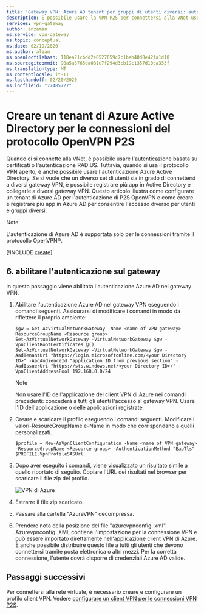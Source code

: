 ```yaml
---
title: 'Gateway VPN: Azure AD tenant per gruppi di utenti diversi: autenticazione Azure AD'
description: È possibile usare la VPN P2S per connettersi alla VNet usando l'autenticazione Azure AD
services: vpn-gateway
author: anzaman
ms.service: vpn-gateway
ms.topic: conceptual
ms.date: 02/19/2020
ms.author: alzam
ms.openlocfilehash: 118ea21cbdd2e0527659c7c1beb40d8e42fa1d10
ms.sourcegitcommit: 98a5a6765da081e7f294d3cb19c1357d10ca333f
ms.translationtype: MT
ms.contentlocale: it-IT
ms.lasthandoff: 02/20/2020
ms.locfileid: "77485727"
---
```

# <a name="create-an-azure-active-directory-tenant-for-p2s-openvpn-protocol-connections"></a>Creare un tenant di Azure Active Directory per le connessioni del protocollo OpenVPN P2S

Quando ci si connette alla VNet, è possibile usare l'autenticazione basata su certificati o l'autenticazione RADIUS. Tuttavia, quando si usa il protocollo VPN aperto, è anche possibile usare l'autenticazione Azure Active Directory. Se si vuole che un diverso set di utenti sia in grado di connettersi a diversi gateway VPN, è possibile registrare più app in Active Directory e collegarle a diversi gateway VPN. Questo articolo illustra come configurare un tenant di Azure AD per l'autenticazione di P2S OpenVPN e come creare e registrare più app in Azure AD per consentire l'accesso diverso per utenti e gruppi diversi.

> [!NOTE]
> L'autenticazione di Azure AD è supportata solo per le connessioni tramite il protocollo OpenVPN®.
>

[!INCLUDE [create](../../includes/openvpn-azure-ad-tenant-multi-app.md)]

## <a name="enable-authentication"></a>6. abilitare l'autenticazione sul gateway

In questo passaggio viene abilitata l'autenticazione Azure AD nel gateway VPN.

1. Abilitare l'autenticazione Azure AD nel gateway VPN eseguendo i comandi seguenti. Assicurarsi di modificare i comandi in modo da riflettere il proprio ambiente:

    ```azurepowershell-interactive
    $gw = Get-AzVirtualNetworkGateway -Name <name of VPN gateway> -ResourceGroupName <Resource group>
    Set-AzVirtualNetworkGateway -VirtualNetworkGateway $gw -VpnClientRootCertificates @()
    Set-AzVirtualNetworkGateway -VirtualNetworkGateway $gw -AadTenantUri "https://login.microsoftonline.com/<your Directory ID>" -AadAudienceId "application ID from previous section" -AadIssuerUri "https://sts.windows.net/<your Directory ID>/" -VpnClientAddressPool 192.168.0.0/24
    ```
    > [!NOTE]
    > Non usare l'ID dell'applicazione del client VPN di Azure nei comandi precedenti: concederà a tutti gli utenti l'accesso al gateway VPN. Usare l'ID dell'applicazione o delle applicazioni registrate.

2. Creare e scaricare il profilo eseguendo i comandi seguenti. Modificare i valori-ResourcGroupName e-Name in modo che corrispondano a quelli personalizzati.

    ```azurepowershell-interactive
    $profile = New-AzVpnClientConfiguration -Name <name of VPN gateway> -ResourceGroupName <Resource group> -AuthenticationMethod "EapTls"
    $PROFILE.VpnProfileSASUrl
    ```

3. Dopo aver eseguito i comandi, viene visualizzato un risultato simile a quello riportato di seguito. Copiare l'URL dei risultati nel browser per scaricare il file zip del profilo.

    ![VPN di Azure](./media/openvpn-azure-ad-tenant-multi-app/profile.png)

4. Estrarre il file zip scaricato.

5. Passare alla cartella "AzureVPN" decompressa.

6. Prendere nota della posizione del file "azurevpnconfig. xml". Azurevpnconfig. XML contiene l'impostazione per la connessione VPN e può essere importato direttamente nell'applicazione client VPN di Azure. È anche possibile distribuire questo file a tutti gli utenti che devono connettersi tramite posta elettronica o altri mezzi. Per la corretta connessione, l'utente dovrà disporre di credenziali Azure AD valide.

## <a name="next-steps"></a>Passaggi successivi

Per connettersi alla rete virtuale, è necessario creare e configurare un profilo client VPN. Vedere [configurare un client VPN per le connessioni VPN P2S](openvpn-azure-ad-client.md).
